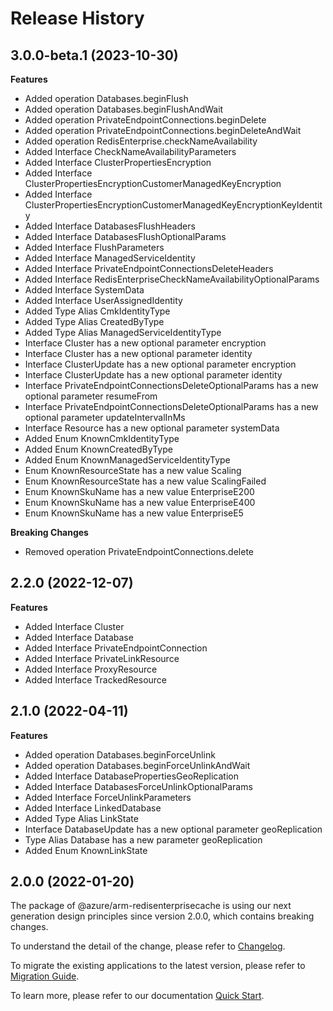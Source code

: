 # Release History
    
## 3.0.0-beta.1 (2023-10-30)
    
**Features**

  - Added operation Databases.beginFlush
  - Added operation Databases.beginFlushAndWait
  - Added operation PrivateEndpointConnections.beginDelete
  - Added operation PrivateEndpointConnections.beginDeleteAndWait
  - Added operation RedisEnterprise.checkNameAvailability
  - Added Interface CheckNameAvailabilityParameters
  - Added Interface ClusterPropertiesEncryption
  - Added Interface ClusterPropertiesEncryptionCustomerManagedKeyEncryption
  - Added Interface ClusterPropertiesEncryptionCustomerManagedKeyEncryptionKeyIdentity
  - Added Interface DatabasesFlushHeaders
  - Added Interface DatabasesFlushOptionalParams
  - Added Interface FlushParameters
  - Added Interface ManagedServiceIdentity
  - Added Interface PrivateEndpointConnectionsDeleteHeaders
  - Added Interface RedisEnterpriseCheckNameAvailabilityOptionalParams
  - Added Interface SystemData
  - Added Interface UserAssignedIdentity
  - Added Type Alias CmkIdentityType
  - Added Type Alias CreatedByType
  - Added Type Alias ManagedServiceIdentityType
  - Interface Cluster has a new optional parameter encryption
  - Interface Cluster has a new optional parameter identity
  - Interface ClusterUpdate has a new optional parameter encryption
  - Interface ClusterUpdate has a new optional parameter identity
  - Interface PrivateEndpointConnectionsDeleteOptionalParams has a new optional parameter resumeFrom
  - Interface PrivateEndpointConnectionsDeleteOptionalParams has a new optional parameter updateIntervalInMs
  - Interface Resource has a new optional parameter systemData
  - Added Enum KnownCmkIdentityType
  - Added Enum KnownCreatedByType
  - Added Enum KnownManagedServiceIdentityType
  - Enum KnownResourceState has a new value Scaling
  - Enum KnownResourceState has a new value ScalingFailed
  - Enum KnownSkuName has a new value EnterpriseE200
  - Enum KnownSkuName has a new value EnterpriseE400
  - Enum KnownSkuName has a new value EnterpriseE5

**Breaking Changes**

  - Removed operation PrivateEndpointConnections.delete
    
    
## 2.2.0 (2022-12-07)
    
**Features**

  - Added Interface Cluster
  - Added Interface Database
  - Added Interface PrivateEndpointConnection
  - Added Interface PrivateLinkResource
  - Added Interface ProxyResource
  - Added Interface TrackedResource
    
    
## 2.1.0 (2022-04-11)
    
**Features**

  - Added operation Databases.beginForceUnlink
  - Added operation Databases.beginForceUnlinkAndWait
  - Added Interface DatabasePropertiesGeoReplication
  - Added Interface DatabasesForceUnlinkOptionalParams
  - Added Interface ForceUnlinkParameters
  - Added Interface LinkedDatabase
  - Added Type Alias LinkState
  - Interface DatabaseUpdate has a new optional parameter geoReplication
  - Type Alias Database has a new parameter geoReplication
  - Added Enum KnownLinkState
    
    
## 2.0.0 (2022-01-20)

The package of @azure/arm-redisenterprisecache is using our next generation design principles since version 2.0.0, which contains breaking changes.

To understand the detail of the change, please refer to [Changelog](https://aka.ms/js-track2-changelog).

To migrate the existing applications to the latest version, please refer to [Migration Guide](https://aka.ms/js-track2-migration-guide).

To learn more, please refer to our documentation [Quick Start](https://aka.ms/js-track2-quickstart).
